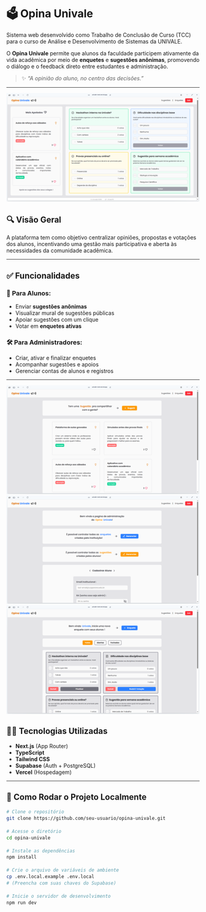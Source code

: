 # 🗳️ Opina Univale

Sistema web desenvolvido como Trabalho de Conclusão de Curso (TCC) para o curso de Análise e Desenvolvimento de Sistemas da UNIVALE.

O **Opina Univale** permite que alunos da faculdade participem ativamente da vida acadêmica por meio de **enquetes** e **sugestões anônimas**, promovendo o diálogo e o feedback direto entre estudantes e administração.

> ✨ _“A opinião do aluno, no centro das decisões.”_

---
![](./public/exp3.png)

## 🔍 Visão Geral

A plataforma tem como objetivo centralizar opiniões, propostas e votações dos alunos, incentivando uma gestão mais participativa e aberta às necessidades da comunidade acadêmica.

---

## ✅ Funcionalidades

### 🎯 Para Alunos:
- Enviar **sugestões anônimas**
- Visualizar mural de sugestões públicas
- Apoiar sugestões com um clique
- Votar em **enquetes ativas**

### 🛠️ Para Administradores:
- Criar, ativar e finalizar enquetes
- Acompanhar sugestões e apoios
- Gerenciar contas de alunos e registros

---
![](./public/exp1.png)
![](./public/exp2.png)
![](./public/exp5.png)

## 🧑‍💻 Tecnologias Utilizadas

- **Next.js** (App Router)
- **TypeScript**
- **Tailwind CSS**
- **Supabase** (Auth + PostgreSQL)
- **Vercel** (Hospedagem)

---

## 🚀 Como Rodar o Projeto Localmente

```bash
# Clone o repositório
git clone https://github.com/seu-usuario/opina-univale.git

# Acesse o diretório
cd opina-univale

# Instale as dependências
npm install

# Crie o arquivo de variáveis de ambiente
cp .env.local.example .env.local
# (Preencha com suas chaves do Supabase)

# Inicie o servidor de desenvolvimento
npm run dev
